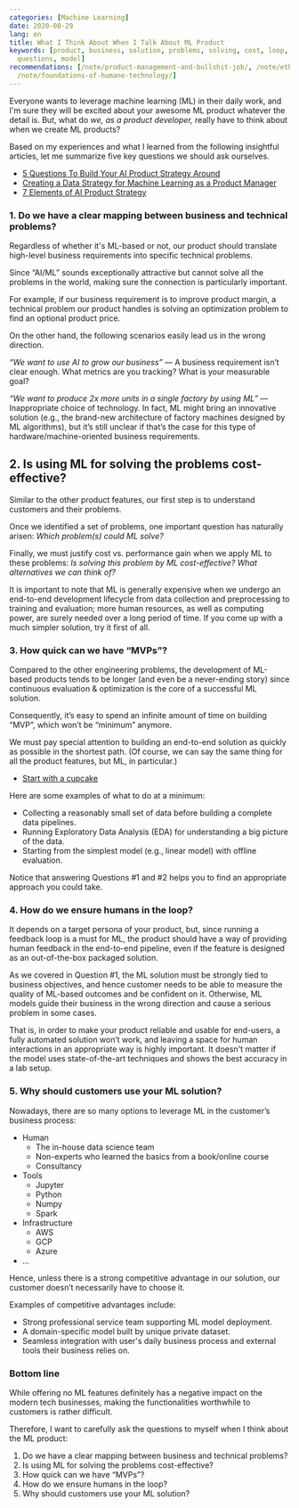 ```yaml
---
categories: [Machine Learning]
date: 2020-08-29
lang: en
title: What I Think About When I Talk About ML Product
keywords: [product, business, solution, problems, solving, cost, loop, technical,
  questions, model]
recommendations: [/note/product-management-and-bullshit-job/, /note/ethical-product-developer/,
  /note/foundations-of-humane-technology/]
---
```


Everyone wants to leverage machine learning (ML) in their daily work, and I'm sure they will be excited about your awesome ML product whatever the detail is. But, what do *we, as a product developer,* really have to think about when we create ML products?

Based on my experiences and what I learned from the following insightful articles, let me summarize five key questions we should ask ourselves.

- [5 Questions To Build Your AI Product Strategy Around](https://www.linkedin.com/pulse/5-questions-build-your-ai-product-strategy-around-vin-vashishta/)
- [Creating a Data Strategy for Machine Learning as a Product Manager](https://medium.com/pminsider/creating-a-data-strategy-for-machine-learning-as-a-product-manager-b56b7890ecf7)
- [7 Elements of AI Product Strategy](https://towardsdatascience.com/defining-your-ai-product-strategy-7-areas-of-focus-2cf112c82c07)

### 1. Do we have a clear mapping between business and technical problems?

Regardless of whether it's ML-based or not, our product should translate high-level business requirements into specific technical problems.

Since “AI/ML” sounds exceptionally attractive but cannot solve all the problems in the world, making sure the connection is particularly important.

For example, if our business requirement is to improve product margin, a technical problem our product handles is solving an optimization problem to find an optional product price.

On the other hand, the following scenarios easily lead us in the wrong direction.

*“We want to use AI to grow our business”* &mdash; A business requirement isn’t clear enough. What metrics are you tracking? What is your measurable goal?

*“We want to produce 2x more units in a single factory by using ML”* &mdash; Inappropriate choice of technology. In fact, ML might bring an innovative solution (e.g., the brand-new architecture of factory machines designed by ML algorithms), but it’s still unclear if that’s the case for this type of hardware/machine-oriented business requirements.

## 2. Is using ML for solving the problems cost-effective?

Similar to the other product features, our first step is to understand customers and their problems.

Once we identified a set of problems, one important question has naturally arisen: *Which problem(s) could ML solve?*

Finally, we must justify cost vs. performance gain when we apply ML to these problems: *Is solving this problem by ML cost-effective? What alternatives we can think of?*

It is important to note that ML is generally expensive when we undergo an end-to-end development lifecycle from data collection and preprocessing to training and evaluation; more human resources, as well as computing power, are surely needed over a long period of time. If you come up with a much simpler solution, try it first of all.

### 3. How quick can we have “MVPs”?

Compared to the other engineering problems, the development of ML-based products tends to be longer (and even be a never-ending story) since continuous evaluation & optimization is the core of a successful ML solution.

Consequently, it’s easy to spend an infinite amount of time on building “MVP”, which won’t be “minimum” anymore.

We must pay special attention to building an end-to-end solution as quickly as possible in the shortest path. (Of course, we can say the same thing for all the product features, but ML, in particular.)

- [Start with a cupcake](https://www.intercom.com/blog/start-with-a-cupcake/)

Here are some examples of what to do at a minimum:

- Collecting a reasonably small set of data before building a complete data pipelines.
- Running Exploratory Data Analysis (EDA) for understanding a big picture of the data.
- Starting from the simplest model (e.g., linear model) with offline evaluation.

Notice that answering Questions #1 and #2 helps you to find an appropriate approach you could take.

### 4. How do we ensure humans in the loop?

It depends on a target persona of your product, but, since running a feedback loop is a must for ML, the product should have a way of providing human feedback in the end-to-end pipeline, even if the feature is designed as an out-of-the-box packaged solution.

As we covered in Question #1, the ML solution must be strongly tied to business objectives, and hence customer needs to be able to measure the quality of ML-based outcomes and be confident on it. Otherwise, ML models guide their business in the wrong direction and cause a serious problem in some cases.

That is, in order to make your product reliable and usable for end-users, a fully automated solution won’t work, and leaving a space for human interactions in an appropriate way is highly important. It doesn't matter if the model uses state-of-the-art techniques and shows the best accuracy in a lab setup.

### 5. Why should customers use your ML solution?

Nowadays, there are so many options to leverage ML in the customer’s business process:

- Human
    - The in-house data science team
    - Non-experts who learned the basics from a book/online course
    - Consultancy
- Tools
    - Jupyter
    - Python
    - Numpy
    - Spark
- Infrastructure
    - AWS
    - GCP
    - Azure
- ...

Hence, unless there is a strong competitive advantage in our solution, our customer doesn’t necessarily have to choose it.

Examples of competitive advantages include:

- Strong professional service team supporting ML model deployment.
- A domain-specific model built by unique private dataset.
- Seamless integration with user's daily business process and external tools their business relies on.

### Bottom line

While offering no ML features definitely has a negative impact on the modern tech businesses, making the functionalities worthwhile to customers is rather difficult. 

Therefore, I want to carefully ask the questions to myself when I think about the ML product:

1. Do we have a clear mapping between business and technical problems?
2. Is using ML for solving the problems cost-effective?
3. How quick can we have “MVPs”?
4. How do we ensure humans in the loop?
5. Why should customers use your ML solution?
